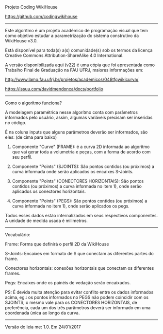 Projeto Coding WikiHouse

https://github.com/codingwikihouse

_________________________________________________________________

Este algorítmo é um projeto acadêmico de programação visual
que tem como objetivo estudar a parametrização do 
sistema construtivo da WikiHouse v3.0.

Está disponível para toda(s) a(s) comunidade(s) sob os termos da licença
Creative Commons Attribution-ShareAlike 4.0 International.

A versão disponibilizada aqui (v22) é uma cópia que foi 
apresentada como Trabalho Final de Graduação na FAU UFRJ,
maiores informações em:

http://www.lamo.fau.ufrj.br/projetos/academicos/048tfgwikicurva/ 

https://issuu.com/davidmendonca/docs/portfolio

_________________________________________________________________


Como o algorítmo funciona?



A modelagem paramétrica nesse algorítmo conta com parâmetros informados
pelo usuário, assim, algumas variáveis precisam ser inseridas no código.

É na coluna inputs que alguns parâmetros deverão ser informados, são eles:
(de cima para baixo)

1) Componente "Curve" (FRAME): é a curva 2D informada ao algorítmo que vai
gerar toda a volumetria e peças, com a forma de acordo com seu perfil.

2) Componente "Points" (SJOINTS): São pontos contidos (ou próximos) 
a curva informada onde serão aplicados os encaixes S-Joints.

3) Componente "Points" (CONECTORES HORIZONTAIS): São pontos contidos (ou próximos) 
a curva informada no item 1), onde serão aplicados os conectores horizontais.

4) Componente "Points" (PEGS): São pontos contidos (ou próximos) 
a curva informada no item 1), onde serão aplicados os pegs.

Todos esses dados estão internalizados em seus respectivos componentes.
A unidade de medida usada é milimetros.

_________________________________________________________________


Vocabulário:

Frame: Forma que definirá o perfil 2D da WikiHouse

S-Joints: Encaixes em formato de S que conectam as diferentes partes do frame.

Conectores horizontais: conexões horizontais que conectam os diferentes frames.

Pegs: Encaixes onde os painéis de vedação serão encaixados.

PS: É devida muita atenção para evitar conflito entre os dados informados acima,
eg.: os pontos informados no PEGS não podem coincidir com os SJOINTS, o mesmo vale
para os CONECTORES HORIZONTAIS, de preferência, cada um dos três parâmetros deverá
ser informado em uma coordenada única ao longo da curva.

________________________________________________________________________

Versão do leia me: 1.0. 
Em 24/01/2017
